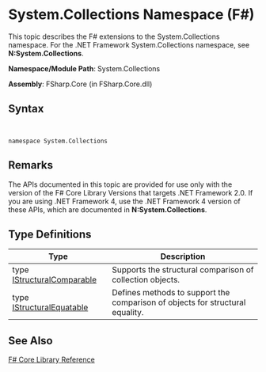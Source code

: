 # System.Collections Namespace (F#)

This topic describes the F# extensions to the System.Collections namespace. For the .NET Framework System.Collections namespace, see **N:System.Collections**.

**Namespace/Module Path**: System.Collections

**Assembly**: FSharp.Core (in FSharp.Core.dll)


## Syntax


```


namespace System.Collections

```



## Remarks
The APIs documented in this topic are provided for use only with the version of the F# Core Library Versions that targets .NET Framework 2.0. If you are using .NET Framework 4, use the .NET Framework 4 version of these APIs, which are documented in **N:System.Collections**.


## Type Definitions


|Type|Description|
|----|-----------|
|type [IStructuralComparable](http://msdn.microsoft.com/en-us/library/c963a83d-f9ba-41ec-b61a-4c35c529ccdd)|Supports the structural comparison of collection objects.|
|type [IStructuralEquatable](http://msdn.microsoft.com/en-us/library/b8684c3a-2f1e-47b5-ae74-0e4ad75b4ab3)|Defines methods to support the comparison of objects for structural equality.|

## See Also
[F&#35; Core Library Reference](FSharp-Core-Library-Reference.md)

